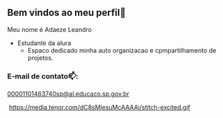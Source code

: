 ## Bem vindos ao meu perfil🫶 

Meu nome é Adaeze Leandro
- Estudante da alura
   - Espaco dedicado minha auto organizacao e cpmpartilhamento de projetos.
### E-mail de contato📫:

00001101463740sp@al.educaco.sp.gov.br

![]()
https://media.tenor.com/dC8sMlesuMcAAAAi/stitch-excited.gif
